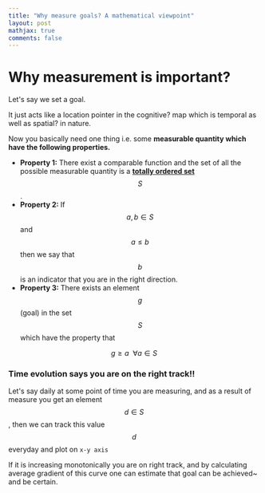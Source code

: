 ```yaml
---
title: "Why measure goals? A mathematical viewpoint"
layout: post
mathjax: true
comments: false
---
```


# Why measurement is important?

Let's say we set a goal.

It just acts like a location pointer in the cognitive? map which is temporal as well as spatial? in nature.

Now you basically need one thing i.e. some **measurable quantity which have the following properties.**

- **Property 1:** There exist a comparable function and the set of all the possible measurable quantity is a **[totally ordered set](https://en.wikipedia.org/wiki/Total_order)** $$S$$.
- **Property 2:** If $$a, b \in S$$ and $$a \leq b$$ then we say that $$b$$ is an indicator that you are in the right direction.
- **Property 3:** There exists an element $$g$$ (goal) in the set $$S$$ which have the property that

$$ g \geq a\ \ \forall a \in S $$

### Time evolution says you are on the right track!!

Let's say daily at some point of time you are measuring, and as a result of measure you get an element $$d \in S$$, then we can track this value $$d$$ everyday and plot on `x-y axis`

If it is increasing monotonically you are on right track, and by calculating average gradient of this curve one can estimate that goal can be achieved~ and be certain.